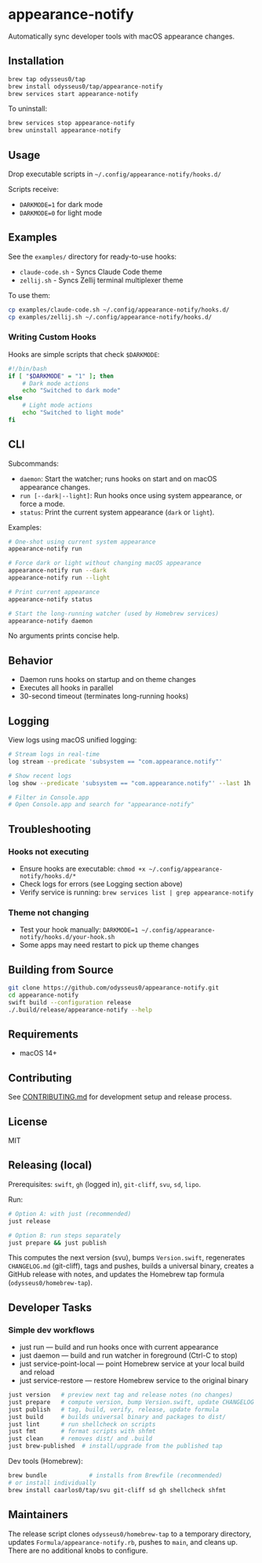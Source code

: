 # appearance-notify

Automatically sync developer tools with macOS appearance changes.

## Installation

```bash
brew tap odysseus0/tap
brew install odysseus0/tap/appearance-notify
brew services start appearance-notify
```

To uninstall:
```bash
brew services stop appearance-notify
brew uninstall appearance-notify
```

## Usage

Drop executable scripts in `~/.config/appearance-notify/hooks.d/`

Scripts receive:
- `DARKMODE=1` for dark mode
- `DARKMODE=0` for light mode

## Examples

See the `examples/` directory for ready-to-use hooks:
- `claude-code.sh` - Syncs Claude Code theme
- `zellij.sh` - Syncs Zellij terminal multiplexer theme

To use them:
```bash
cp examples/claude-code.sh ~/.config/appearance-notify/hooks.d/
cp examples/zellij.sh ~/.config/appearance-notify/hooks.d/
```

### Writing Custom Hooks

Hooks are simple scripts that check `$DARKMODE`:

```bash
#!/bin/bash
if [ "$DARKMODE" = "1" ]; then
    # Dark mode actions
    echo "Switched to dark mode"
else
    # Light mode actions
    echo "Switched to light mode"
fi
```

## CLI

Subcommands:
- `daemon`: Start the watcher; runs hooks on start and on macOS appearance changes.
- `run [--dark|--light]`: Run hooks once using system appearance, or force a mode.
- `status`: Print the current system appearance (`dark` or `light`).

Examples:
```bash
# One-shot using current system appearance
appearance-notify run

# Force dark or light without changing macOS appearance
appearance-notify run --dark
appearance-notify run --light

# Print current appearance
appearance-notify status

# Start the long-running watcher (used by Homebrew services)
appearance-notify daemon
```

No arguments prints concise help.

## Behavior

- Daemon runs hooks on startup and on theme changes
- Executes all hooks in parallel
- 30-second timeout (terminates long-running hooks)

## Logging

View logs using macOS unified logging:

```bash
# Stream logs in real-time
log stream --predicate 'subsystem == "com.appearance.notify"'

# Show recent logs
log show --predicate 'subsystem == "com.appearance.notify"' --last 1h

# Filter in Console.app
# Open Console.app and search for "appearance-notify"
```

## Troubleshooting

### Hooks not executing
- Ensure hooks are executable: `chmod +x ~/.config/appearance-notify/hooks.d/*`
- Check logs for errors (see Logging section above)
- Verify service is running: `brew services list | grep appearance-notify`

### Theme not changing
- Test your hook manually: `DARKMODE=1 ~/.config/appearance-notify/hooks.d/your-hook.sh`
- Some apps may need restart to pick up theme changes

## Building from Source

```bash
git clone https://github.com/odysseus0/appearance-notify.git
cd appearance-notify
swift build --configuration release
./.build/release/appearance-notify --help
```

## Requirements

- macOS 14+

## Contributing

See [CONTRIBUTING.md](CONTRIBUTING.md) for development setup and release process.

## License

MIT

## Releasing (local)

Prerequisites: `swift`, `gh` (logged in), `git-cliff`, `svu`, `sd`, `lipo`.

Run:

```bash
# Option A: with just (recommended)
just release

# Option B: run steps separately
just prepare && just publish
```

This computes the next version (svu), bumps `Version.swift`, regenerates `CHANGELOG.md` (git-cliff), tags and pushes, builds a universal binary, creates a GitHub release with notes, and updates the Homebrew tap formula (`odysseus0/homebrew-tap`).

## Developer Tasks

### Simple dev workflows
- just run — build and run hooks once with current appearance
- just daemon — build and run watcher in foreground (Ctrl-C to stop)
- just service-point-local — point Homebrew service at your local build and reload
- just service-restore — restore Homebrew service to the original binary

```bash
just version   # preview next tag and release notes (no changes)
just prepare   # compute version, bump Version.swift, update CHANGELOG (no tag)
just publish   # tag, build, verify, release, update formula
just build     # builds universal binary and packages to dist/
just lint      # run shellcheck on scripts
just fmt       # format scripts with shfmt
just clean     # removes dist/ and .build
just brew-published  # install/upgrade from the published tap
```

Dev tools (Homebrew):
```bash
brew bundle            # installs from Brewfile (recommended)
# or install individually
brew install caarlos0/tap/svu git-cliff sd gh shellcheck shfmt
```

## Maintainers

The release script clones `odysseus0/homebrew-tap` to a temporary directory, updates `Formula/appearance-notify.rb`, pushes to `main`, and cleans up. There are no additional knobs to configure.
